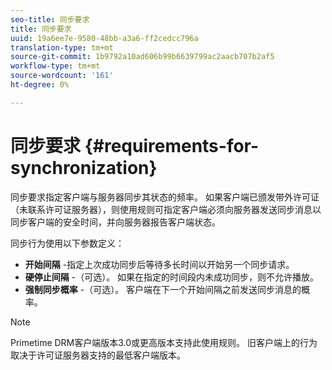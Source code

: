 ```yaml
---
seo-title: 同步要求
title: 同步要求
uuid: 19a6ee7e-9580-48bb-a3a6-ff2cedcc796a
translation-type: tm+mt
source-git-commit: 1b9792a10ad606b99b6639799ac2aacb707b2af5
workflow-type: tm+mt
source-wordcount: '161'
ht-degree: 0%

---
```



# 同步要求 {#requirements-for-synchronization}

同步要求指定客户端与服务器同步其状态的频率。 如果客户端已颁发带外许可证（未联系许可证服务器），则使用规则可指定客户端必须向服务器发送同步消息以同步客户端的安全时间，并向服务器报告客户端状态。

同步行为使用以下参数定义：

* **开始间隔** -指定上次成功同步后等待多长时间以开始另一个同步请求。
* **硬停止间隔** -（可选）。 如果在指定的时间段内未成功同步，则不允许播放。
* **强制同步概率** -（可选）。 客户端在下一个开始间隔之前发送同步消息的概率。

>[!NOTE]
>
>Primetime DRM客户端版本3.0或更高版本支持此使用规则。 旧客户端上的行为取决于许可证服务器支持的最低客户端版本。
